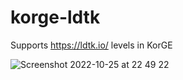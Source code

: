 # korge-ldtk

Supports <https://ldtk.io/> levels in KorGE

![Screenshot 2022-10-25 at 22 49 22](https://user-images.githubusercontent.com/570848/197879062-ad081371-6297-40f4-98dc-5fdbae651cff.png)
